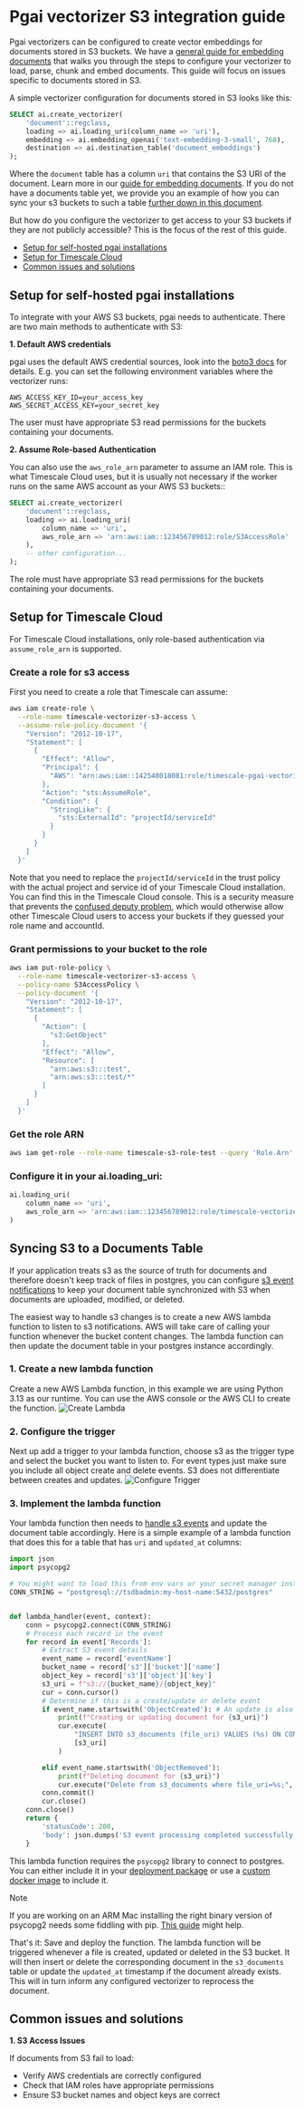 # Pgai vectorizer S3 integration guide

Pgai vectorizers can be configured to create vector embeddings for documents stored in S3 buckets. We have a [general guide for embedding documents](./README.md#document-embedding) that walks you through the steps to configure your vectorizer to load, parse, chunk and embed documents. This guide will focus on issues specific to documents stored in S3.

A simple vectorizer configuration for documents stored in S3 looks like this:

```sql
SELECT ai.create_vectorizer(
    'document'::regclass,
    loading => ai.loading_uri(column_name => 'uri'),
    embedding => ai.embedding_openai('text-embedding-3-small', 768),
    destination => ai.destination_table('document_embeddings')
);
```

Where the `document` table has a column `uri` that contains the S3 URI of the document. Learn more in our [guide for embedding documents](./README.md#document-embedding).
If you do not have a documents table yet, we provide you an example of how you can sync your s3 buckets to such a table [further down in this document](#syncing-s3-to-a-documents-table).

But how do you configure the vectorizer to get access to your S3 buckets if they are not publicly accessible? This is the focus of the rest of this guide.

- [Setup for self-hosted pgai installations](#setup-for-self-hosted-pgai-installations)
- [Setup for Timescale Cloud](#setup-for-timescale-cloud)
- [Common issues and solutions](#common-issues-and-solutions)

## Setup for self-hosted pgai installations

To integrate with your AWS S3 buckets, pgai needs to authenticate. There are two main methods to authenticate with S3:

**1. Default AWS credentials**

pgai uses the default AWS credential sources, look into the [boto3 docs](https://boto3.amazonaws.com/v1/documentation/api/latest/guide/credentials.html#configuring-credentials) for details. E.g. you can set the following environment variables where the vectorizer runs:

```
AWS_ACCESS_KEY_ID=your_access_key
AWS_SECRET_ACCESS_KEY=your_secret_key
```

The user must have appropriate S3 read permissions for the buckets containing your documents.


**2. Assume Role-based Authentication**

 You can also use the `aws_role_arn` parameter to assume an IAM role. This is what Timescale Cloud uses, but it is usually not necessary if the worker runs on the same AWS account as your AWS S3 buckets::

```sql
SELECT ai.create_vectorizer(
    'document'::regclass,
    loading => ai.loading_uri(
        column_name => 'uri',
        aws_role_arn => 'arn:aws:iam::123456789012:role/S3AccessRole'
    ),
    -- other configuration...
);
```

The role must have appropriate S3 read permissions for the buckets containing your documents.

## Setup for Timescale Cloud

For Timescale Cloud installations, only role-based authentication via `assume_role_arn` is supported.

### Create a role for s3 access
First you need to create a role that Timescale can assume:

```bash
aws iam create-role \
  --role-name timescale-vectorizer-s3-access \
  --assume-role-policy-document '{
    "Version": "2012-10-17",
    "Statement": [
      {
        "Effect": "Allow",
        "Principal": {
          "AWS": "arn:aws:iam::142548018081:role/timescale-pgai-vectorizer"
        },
        "Action": "sts:AssumeRole",
        "Condition": {
          "StringLike": {
            "sts:ExternalId": "projectId/serviceId"
          }
        }
      }
    ]
  }'
```

Note that you need to replace the `projectId/serviceId` in the trust policy with the actual project and service id of your Timescale Cloud installation. You can find this in the Timescale Cloud console. This is a security measure that prevents the [confused deputy problem](https://docs.aws.amazon.com/IAM/latest/UserGuide/confused-deputy.html), which would otherwise allow other Timescale Cloud users to access your buckets if they guessed your role name and accountId.

### Grant permissions to your bucket to the role

```bash
aws iam put-role-policy \
  --role-name timescale-vectorizer-s3-access \
  --policy-name S3AccessPolicy \
  --policy-document '{
    "Version": "2012-10-17",
    "Statement": [
      {
        "Action": [
          "s3:GetObject"
        ],
        "Effect": "Allow",
        "Resource": [
          "arn:aws:s3:::test",
          "arn:aws:s3:::test/*"
        ]
      }
    ]
  }'
```

### Get the role ARN
```bash
aws iam get-role --role-name timescale-s3-role-test --query 'Role.Arn' --output text
```
### Configure it in your ai.loading_uri:

```sql
ai.loading_uri(
    column_name => 'uri',
    aws_role_arn => 'arn:aws:iam::123456789012:role/timescale-vectorizer-s3-access'
)
```

## Syncing S3 to a Documents Table

If your application treats s3 as the source of truth for documents and therefore doesn't keep track of files in postgres, you can configure [s3 event notifications](https://docs.aws.amazon.com/AmazonS3/latest/userguide/EventNotifications.html) to keep your document table synchronized with S3 when documents are uploaded, modified, or deleted.

The easiest way to handle s3 changes is to create a new AWS lambda function to listen to s3 notifications. AWS will take care of calling your function whenever the bucket content changes. The lambda function can then update the document table in your postgres instance accordingly.

### 1. Create a new lambda function
Create a new AWS Lambda function, in this example we are using Python 3.13 as our runtime. You can use the AWS console or the AWS CLI to create the function.
![Create Lambda](/docs/images/s3_sync/create_lambda.png)

### 2. Configure the trigger

Next up add a trigger to your lambda function, choose s3 as the trigger type and select the bucket you want to listen to.
For event types just make sure you include all object create and delete events. S3 does not differentiate between creates and updates.
![Configure Trigger](/docs/images/s3_sync/trigger_config.png)

### 3. Implement the lambda function
Your lambda function then needs to [handle s3 events](https://docs.aws.amazon.com/lambda/latest/dg/with-s3.html) and update the document table accordingly. Here is a simple example of a lambda function that does this for a table that has `uri` and `updated_at` columns:
```python
import json
import psycopg2

# You might want to load this from env vars or your secret manager instead
CONN_STRING = "postgresql://tsdbadmin:my-host-name:5432/postgres"


def lambda_handler(event, context):
    conn = psycopg2.connect(CONN_STRING)
    # Process each record in the event
    for record in event['Records']:
        # Extract S3 event details
        event_name = record['eventName']
        bucket_name = record['s3']['bucket']['name']
        object_key = record['s3']['object']['key']
        s3_uri = f"s3://{bucket_name}/{object_key}"
        cur = conn.cursor()
        # Determine if this is a create/update or delete event
        if event_name.startswith('ObjectCreated'): # An update is also an ObjectCreated event
            print(f"Creating or updating document for {s3_uri}")
            cur.execute(
                "INSERT INTO s3_documents (file_uri) VALUES (%s) ON CONFLICT (file_uri) DO UPDATE SET updated_at = CURRENT_TIMESTAMP",
                [s3_uri]
            )

        elif event_name.startswith('ObjectRemoved'):
            print(f"Deleting document for {s3_uri}")
            cur.execute("Delete from s3_documents where file_uri=%s;", [s3_uri])
        conn.commit()
        cur.close()
    conn.close()
    return {
        'statusCode': 200,
        'body': json.dumps('S3 event processing completed successfully')
    }
```

This lambda function requires the `psycopg2` library to connect to postgres. You can either include it in your [deployment package](https://docs.aws.amazon.com/lambda/latest/dg/python-package.html#python-package-create-dependencies) or use a [custom docker image](https://docs.aws.amazon.com/lambda/latest/dg/images-create.html) to include it.

> [!NOTE]
> If you are working on an ARM Mac installing the right binary version of psycopg2 needs some fiddling with pip. [This guide](https://aws.plainenglish.io/installing-psycopg2-on-aws-lambda-when-developing-on-arm-macs-f1453199f516) might help.

That's it: Save and deploy the function. The lambda function will be triggered whenever a file is created, updated or deleted in the S3 bucket. It will then insert or delete the corresponding document in the `s3_documents` table or update the `updated_at` timestamp if the document already exists. This will in turn inform any configured vectorizer to reprocess the document.


## Common issues and solutions

**1. S3 Access Issues**

If documents from S3 fail to load:
- Verify AWS credentials are correctly configured
- Check that IAM roles have appropriate permissions
- Ensure S3 bucket names and object keys are correct
